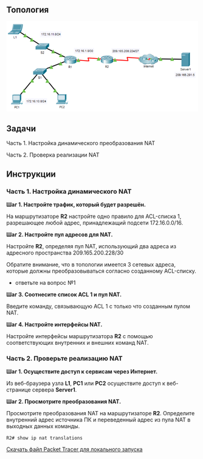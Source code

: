 ## Топология

![](./assets/topology.png)

## Задачи

Часть 1. Настройка динамического преобразования NAT

Часть 2. Проверка реализации NAT

## Инструкции

### Часть 1. Настройка динамического NAT

**Шаг 1. Настройте трафик, который будет разрешён.**

На маршрутизаторе **R2** настройте одно правило для ACL-списка 1, разрешающее любой адрес, принадлежащий подсети 172.16.0.0/16.

**Шаг 2. Настройте пул адресов для NAT.**

Настройте **R2**, определяя пул NAT, использующий два адреса из адресного пространства 209.165.200.228/30

Обратите внимание, что в топологии имеется 3 сетевых адреса, которые должны преобразовываться согласно созданному ACL-списку.

- ответьте на вопрос №1

**Шаг 3. Соотнесите список ACL 1 и пул NAT.**

Введите команду, связывающую ACL 1 с только что созданным пулом NAT.

**Шаг 4. Настройте интерфейсы NAT.**

Настройте интерфейсы маршрутизатора **R2** с помощью соответствующих внутренних и внешних команд NAT.

### Часть 2. Проверьте реализацию NAT

**Шаг 1. Осуществите доступ к сервисам через Интернет.**

Из веб-браузера узла **L1**, **PC1** или **PC2** осуществите доступ к веб-странице сервера **Server1**.

**Шаг 2. Просмотрите преобразования NAT.**

Просмотрите преобразования NAT на маршрутизаторе **R2**. Определите внутренний адрес источника ПК и переведенный адрес из пула NAT в выходных данных команды.

```
R2# show ip nat translations
```

[Скачать файл Packet Tracer для локального запуска](./assets/6.5.6-lab.pka)

